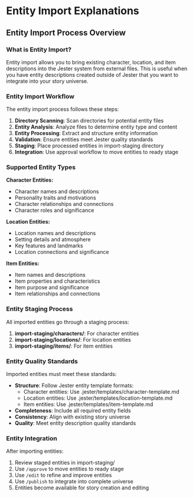 # Entity Import Explanations

## Entity Import Process Overview

### What is Entity Import?
Entity import allows you to bring existing character, location, and item descriptions into the Jester system from external files. This is useful when you have entity descriptions created outside of Jester that you want to integrate into your story universe.

### Entity Import Workflow
The entity import process follows these steps:

1. **Directory Scanning**: Scan directories for potential entity files
2. **Entity Analysis**: Analyze files to determine entity type and content
3. **Entity Processing**: Extract and structure entity information
4. **Validation**: Ensure entities meet Jester quality standards
5. **Staging**: Place processed entities in import-staging directory
6. **Integration**: Use approval workflow to move entities to ready stage

### Supported Entity Types

**Character Entities:**
- Character names and descriptions
- Personality traits and motivations
- Character relationships and connections
- Character roles and significance

**Location Entities:**
- Location names and descriptions
- Setting details and atmosphere
- Key features and landmarks
- Location connections and significance

**Item Entities:**
- Item names and descriptions
- Item properties and characteristics
- Item purpose and significance
- Item relationships and connections

### Entity Staging Process
All imported entities go through a staging process:

1. **import-staging/characters/**: For character entities
2. **import-staging/locations/**: For location entities
3. **import-staging/items/**: For item entities

### Entity Quality Standards
Imported entities must meet these standards:

- **Structure**: Follow Jester entity template formats:
  - Character entities: Use .jester/templates/character-template.md
  - Location entities: Use .jester/templates/location-template.md
  - Item entities: Use .jester/templates/item-template.md
- **Completeness**: Include all required entity fields
- **Consistency**: Align with existing story universe
- **Quality**: Meet entity description quality standards

### Entity Integration
After importing entities:

1. Review staged entities in import-staging/
2. Use `/approve` to move entities to ready stage
3. Use `/edit` to refine and improve entities
4. Use `/publish` to integrate into complete universe
5. Entities become available for story creation and editing
